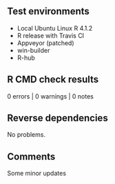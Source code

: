 ## Test environments
* Local Ubuntu Linux R 4.1.2
* R release with Travis CI
* Appveyor (patched)
* win-builder
* R-hub

## R CMD check results

0 errors | 0 warnings | 0 notes

## Reverse dependencies
No problems.

## Comments
Some minor updates
